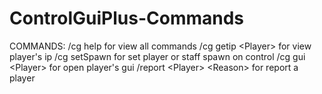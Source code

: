 # ControlGuiPlus-Commands
COMMANDS: /cg help for view all commands /cg getip &lt;Player> for view player's ip /cg setSpawn for set player or staff spawn on control /cg gui &lt;Player> for open player's gui /report &lt;Player> &lt;Reason> for report a player
